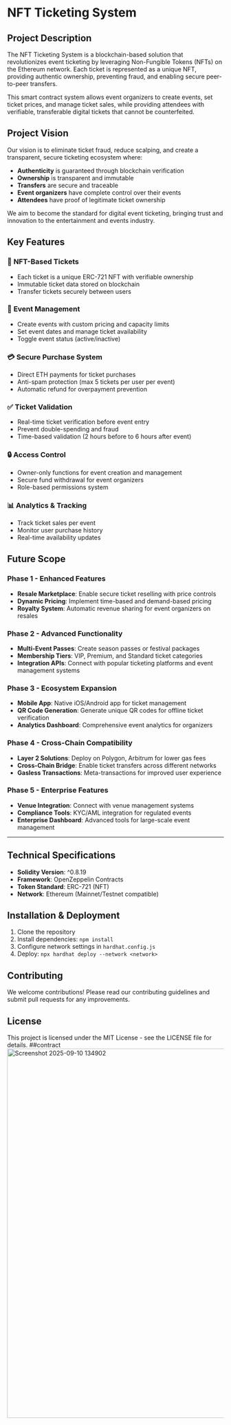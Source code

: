 # NFT Ticketing System

## Project Description

The NFT Ticketing System is a blockchain-based solution that revolutionizes event ticketing by leveraging Non-Fungible Tokens (NFTs) on the Ethereum network. Each ticket is represented as a unique NFT, providing authentic ownership, preventing fraud, and enabling secure peer-to-peer transfers.

This smart contract system allows event organizers to create events, set ticket prices, and manage ticket sales, while providing attendees with verifiable, transferable digital tickets that cannot be counterfeited.

## Project Vision

Our vision is to eliminate ticket fraud, reduce scalping, and create a transparent, secure ticketing ecosystem where:

- **Authenticity** is guaranteed through blockchain verification
- **Ownership** is transparent and immutable
- **Transfers** are secure and traceable
- **Event organizers** have complete control over their events
- **Attendees** have proof of legitimate ticket ownership

We aim to become the standard for digital event ticketing, bringing trust and innovation to the entertainment and events industry.

## Key Features

### 🎫 **NFT-Based Tickets**
- Each ticket is a unique ERC-721 NFT with verifiable ownership
- Immutable ticket data stored on blockchain
- Transfer tickets securely between users

### 🎪 **Event Management**
- Create events with custom pricing and capacity limits
- Set event dates and manage ticket availability
- Toggle event status (active/inactive)

### 💳 **Secure Purchase System**
- Direct ETH payments for ticket purchases
- Anti-spam protection (max 5 tickets per user per event)
- Automatic refund for overpayment prevention

### ✅ **Ticket Validation**
- Real-time ticket verification before event entry
- Prevent double-spending and fraud
- Time-based validation (2 hours before to 6 hours after event)

### 🔒 **Access Control**
- Owner-only functions for event creation and management
- Secure fund withdrawal for event organizers
- Role-based permissions system

### 📊 **Analytics & Tracking**
- Track ticket sales per event
- Monitor user purchase history
- Real-time availability updates

## Future Scope

### Phase 1 - Enhanced Features
- **Resale Marketplace**: Enable secure ticket reselling with price controls
- **Dynamic Pricing**: Implement time-based and demand-based pricing
- **Royalty System**: Automatic revenue sharing for event organizers on resales

### Phase 2 - Advanced Functionality
- **Multi-Event Passes**: Create season passes or festival packages
- **Membership Tiers**: VIP, Premium, and Standard ticket categories
- **Integration APIs**: Connect with popular ticketing platforms and event management systems

### Phase 3 - Ecosystem Expansion
- **Mobile App**: Native iOS/Android app for ticket management
- **QR Code Generation**: Generate unique QR codes for offline ticket verification
- **Analytics Dashboard**: Comprehensive event analytics for organizers

### Phase 4 - Cross-Chain Compatibility
- **Layer 2 Solutions**: Deploy on Polygon, Arbitrum for lower gas fees
- **Cross-Chain Bridge**: Enable ticket transfers across different networks
- **Gasless Transactions**: Meta-transactions for improved user experience

### Phase 5 - Enterprise Features
- **Venue Integration**: Connect with venue management systems
- **Compliance Tools**: KYC/AML integration for regulated events
- **Enterprise Dashboard**: Advanced tools for large-scale event management

---

## Technical Specifications

- **Solidity Version**: ^0.8.19
- **Framework**: OpenZeppelin Contracts
- **Token Standard**: ERC-721 (NFT)
- **Network**: Ethereum (Mainnet/Testnet compatible)

## Installation & Deployment

1. Clone the repository
2. Install dependencies: `npm install`
3. Configure network settings in `hardhat.config.js`
4. Deploy: `npx hardhat deploy --network <network>`

## Contributing

We welcome contributions! Please read our contributing guidelines and submit pull requests for any improvements.

## License

This project is licensed under the MIT License - see the LICENSE file for details.
##contract
<img width="1255" height="859" alt="Screenshot 2025-09-10 134902" src="https://github.com/user-attachments/assets/31e3f599-35bf-4999-b3f7-9ed50acdfa7b" />

